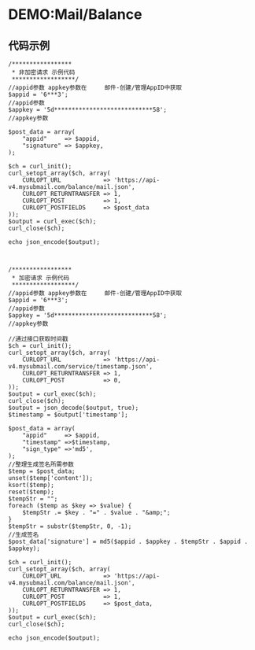 # DEMO:Mail/Balance

## 代码示例

    /*****************
     * 非加密请求 示例代码
     ******************/
    //appid参数 appkey参数在     邮件-创建/管理AppID中获取
    $appid = '6***3';                                                               //appid参数
    $appkey = '5d****************************58';                                   //appkey参数
    
    $post_data = array(
        "appid"     => $appid,
        "signature" => $appkey,
    );
    
    $ch = curl_init();
    curl_setopt_array($ch, array(
        CURLOPT_URL            => 'https://api-v4.mysubmail.com/balance/mail.json',
        CURLOPT_RETURNTRANSFER => 1,
        CURLOPT_POST           => 1,
        CURLOPT_POSTFIELDS     => $post_data
    ));
    $output = curl_exec($ch);
    curl_close($ch);
    
    echo json_encode($output);



    /*****************
     * 加密请求 示例代码
     ******************/
    //appid参数 appkey参数在     邮件-创建/管理AppID中获取
    $appid = '6***3';                                                               //appid参数
    $appkey = '5d****************************58';                                   //appkey参数
    
    //通过接口获取时间戳
    $ch = curl_init();
    curl_setopt_array($ch, array(
        CURLOPT_URL            => 'https://api-v4.mysubmail.com/service/timestamp.json',
        CURLOPT_RETURNTRANSFER => 1,
        CURLOPT_POST           => 0,
    ));
    $output = curl_exec($ch);
    curl_close($ch);
    $output = json_decode($output, true);
    $timestamp = $output['timestamp'];
    
    $post_data = array(
        "appid"     => $appid,
        "timestamp" =>$timestamp,
        "sign_type" =>'md5',
    );
    //整理生成签名所需参数
    $temp = $post_data;
    unset($temp['content']);
    ksort($temp);
    reset($temp);
    $tempStr = "";
    foreach ($temp as $key => $value) {
        $tempStr .= $key . "=" . $value . "&amp;";
    }
    $tempStr = substr($tempStr, 0, -1);
    //生成签名
    $post_data['signature'] = md5($appid . $appkey . $tempStr . $appid . $appkey);
    
    $ch = curl_init();
    curl_setopt_array($ch, array(
        CURLOPT_URL            => 'https://api-v4.mysubmail.com/balance/mail.json',
        CURLOPT_RETURNTRANSFER => 1,
        CURLOPT_POST           => 1,
        CURLOPT_POSTFIELDS     => $post_data,
    ));
    $output = curl_exec($ch);
    curl_close($ch);
    
    echo json_encode($output);
